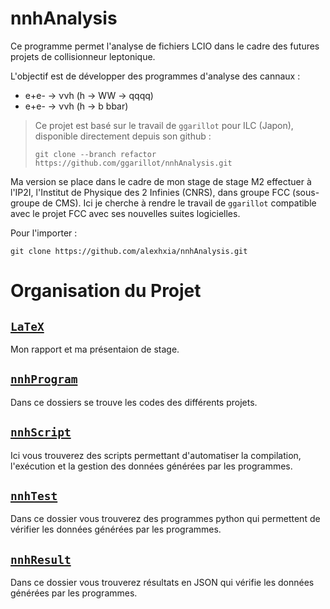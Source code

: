 # nnhAnalysis

Ce programme permet l'analyse de fichiers LCIO dans le cadre des futures projets de collisionneur leptonique.

L'objectif est de développer des programmes d'analyse des cannaux :

- e+e- &rarr; &nu;&nu;h (h &rarr; WW &rarr; qqqq)
- e+e- &rarr; &nu;&nu;h (h &rarr; b bbar)

> Ce projet est basé sur le travail de `ggarillot` pour ILC (Japon), disponible directement depuis son github :
> ```
> git clone --branch refactor https://github.com/ggarillot/nnhAnalysis.git
> ```

Ma version se place dans le cadre de mon stage de stage M2 effectuer à l'IP2I, l'Institut de Physique des 2 Infinies (CNRS), dans groupe FCC (sous-groupe de CMS). Ici je cherche à rendre le travail de `ggarillot` compatible avec le projet FCC avec ses nouvelles suites logicielles.

Pour l'importer :
```
git clone https://github.com/alexhxia/nnhAnalysis.git
```

# Organisation du Projet

## [`LaTeX`](LaTeX)

Mon rapport et ma présentaion de stage.

## [`nnhProgram`](nnhProgram)

Dans ce dossiers se trouve les codes des différents projets.

## [`nnhScript`](nnhScript)

Ici vous trouverez des scripts permettant d'automatiser la compilation, l'exécution et la gestion des données générées par les programmes.

## [`nnhTest`](nnhTest)

Dans ce dossier vous trouverez des programmes python qui permettent de vérifier les données générées par les programmes.

## [`nnhResult`](nnhResult)

Dans ce dossier vous trouverez résultats en JSON qui vérifie les données générées par les programmes.
